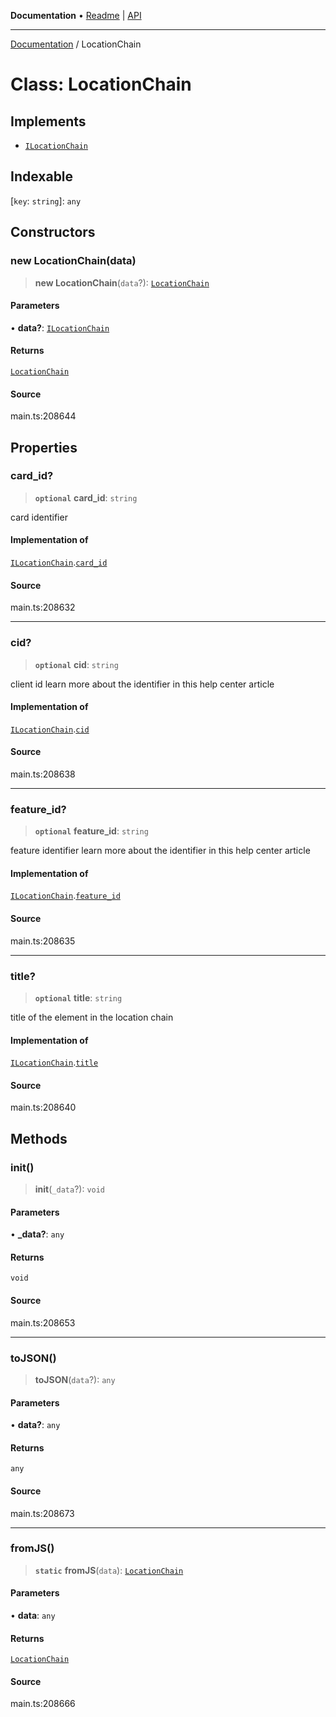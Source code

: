**Documentation** • [Readme](../README.md) \| [API](../globals.md)

***

[Documentation](../README.md) / LocationChain

# Class: LocationChain

## Implements

- [`ILocationChain`](../interfaces/ILocationChain.md)

## Indexable

 \[`key`: `string`\]: `any`

## Constructors

### new LocationChain(data)

> **new LocationChain**(`data`?): [`LocationChain`](LocationChain.md)

#### Parameters

• **data?**: [`ILocationChain`](../interfaces/ILocationChain.md)

#### Returns

[`LocationChain`](LocationChain.md)

#### Source

main.ts:208644

## Properties

### card\_id?

> **`optional`** **card\_id**: `string`

card identifier

#### Implementation of

[`ILocationChain`](../interfaces/ILocationChain.md).[`card_id`](../interfaces/ILocationChain.md#card_id)

#### Source

main.ts:208632

***

### cid?

> **`optional`** **cid**: `string`

client id
learn more about the identifier in this help center article

#### Implementation of

[`ILocationChain`](../interfaces/ILocationChain.md).[`cid`](../interfaces/ILocationChain.md#cid)

#### Source

main.ts:208638

***

### feature\_id?

> **`optional`** **feature\_id**: `string`

feature identifier
learn more about the identifier in this help center article

#### Implementation of

[`ILocationChain`](../interfaces/ILocationChain.md).[`feature_id`](../interfaces/ILocationChain.md#feature_id)

#### Source

main.ts:208635

***

### title?

> **`optional`** **title**: `string`

title of the element in the location chain

#### Implementation of

[`ILocationChain`](../interfaces/ILocationChain.md).[`title`](../interfaces/ILocationChain.md#title)

#### Source

main.ts:208640

## Methods

### init()

> **init**(`_data`?): `void`

#### Parameters

• **\_data?**: `any`

#### Returns

`void`

#### Source

main.ts:208653

***

### toJSON()

> **toJSON**(`data`?): `any`

#### Parameters

• **data?**: `any`

#### Returns

`any`

#### Source

main.ts:208673

***

### fromJS()

> **`static`** **fromJS**(`data`): [`LocationChain`](LocationChain.md)

#### Parameters

• **data**: `any`

#### Returns

[`LocationChain`](LocationChain.md)

#### Source

main.ts:208666
